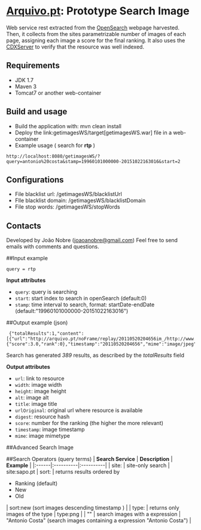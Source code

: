 # [Arquivo.pt](http://arquivo.pt/): Prototype Search Image
Web service rest extracted from the [OpenSearch](https://github.com/arquivo/pywb-opensearch-cdx) webpage harvested. Then, it collects from the sites parametrizable number of images of each page, assigning each image a score for the final ranking. It also uses the [CDXServer](https://github.com/ikreymer/pywb/wiki/CDX-Server-API) to verify that the resource was well indexed.

## Requirements
* JDK 1.7
* Maven 3
* Tomcat7 or another web-container

## Build and usage
* Build the application with: mvn clean install
* Deploy the link:getimagesWS/target[getimagesWS.war] file in a web-container
* Example usage ( search for **rtp** )
```
http://localhost:8080/getimagesWS/?query=antonio%20costa&stamp=19960101000000-20151022163016&start=2
```

## Configurations
* File blacklist url: /getimagesWS/blacklistUrl
* FIle blacklist domain: /getimagesWS/blacklistDomain
* File stop words: /getimagesWS/stopWords
   
## Contacts
Developed by João Nobre (joaoanobre@gmail.com) 
Feel free to send emails with comments and questions.

##Input example
```
query = rtp 
```
**Input attributes**
* ``query``: query is searching 
* ``start``: start index to search in openSearch (default:0)
* ``stamp``: time interval to search, format: startDate-endDate (default:"19960101000000-20151022163016") 

##Output example (json)

     {"totalResults":1,"content":[{"url":"http://arquivo.pt/noFrame/replay/20110520204656im_/http://www.jornaldenegocios.pt/images/2010_05/rtp_not_pe.jpg","width":"","height":"","alt":"","title":"","urlOriginal":"http://topicos.jornaldenegocios.pt/RTP","digest":"ab1af682c12ff47f365732bc1cdc5b99","score":{"score":3.0,"rank":0},"timestamp":"20110520204656","mime":"image/jpeg"}]}

Search has generated *389* results, as described by the *totalResults* field

**Output attributes**
* ``url``: link to resource
* ``width``: image width
* ``height``: image height
* ``alt``: image alt
* ``title``: image title
* ``urlOriginal``: original url where resource is available
* ``digest``: resource hash
* ``score``: number for the ranking (the higher the more relevant) 
* ``timestamp``: image timestamp
* ``mime``: image mimetype


##Advanced Search Image

##Search Operators (query terms)
| **Search Service** | **Description** | **Example** |
|:------|:----------|:----------|
| site: | site-only search | site:sapo.pt 
| sort: | returns results ordered by  <ul><li>Ranking (default)</li><li>New</li><li>Old</li></ul>  | sort:new (sort images descending  timestamp ) | 
| type: | returns only images of the type  | type:png |
| ""     | search images with a expression | "Antonio Costa" (search images containing a expression "Antonio Costa") | 
